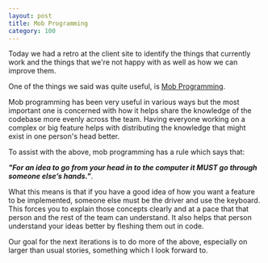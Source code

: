 ```yaml
---
layout: post
title: Mob Programming
category: 100
---
```

Today we had a retro at the client site to identify the things that currently work and the things that we're not happy with as well as how we can improve them.

One of the things we said was quite useful, is [Mob Programming](https://en.wikipedia.org/wiki/Mob_programming).

Mob programming has been very useful in various ways but the most important one is concerned with how it helps share the knowledge of the codebase more evenly across the team. Having everyone working on a complex or big feature helps with distributing the knowledge that might exist in one person's head better.

To assist with the above, mob programming has a rule which says that:

___"For an idea to go from your head in to the computer it MUST go through someone else’s hands."___.

What this means is that if you have a good idea of how you want a feature to be implemented, someone else must be the driver and use the keyboard. This forces you to explain those concepts clearly and at a pace that that person and the rest of the team can understand. It also helps that person understand your ideas better by fleshing them out in code.

Our goal for the next iterations is to do more of the above, especially on larger than usual stories, something which I look forward to.
